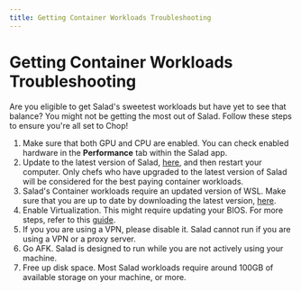 ```yaml
---
title: Getting Container Workloads Troubleshooting
---
```


# Getting Container Workloads Troubleshooting

Are you eligible to get Salad's sweetest workloads but have yet to see that balance? You might not be getting the most out of Salad. Follow these steps to ensure you're all set to Chop!

1. Make sure that both GPU and CPU are enabled. You can check enabled hardware in the **Performance** tab within the Salad app.
2. Update to the latest version of Salad, [here](https://support.salad.com/article/140-how-to-update-salad), and then restart your computer. Only chefs who have upgraded to the latest version of Salad will be considered for the best paying container workloads.
3. Salad's Container workloads require an updated version of WSL. Make sure that you are up to date by downloading the latest version, [here](https://support.salad.com/article/352-how-to-update-the-wsl-kernel-on-your-machine).
4. Enable Virtualization. This might require updating your BIOS. For more steps, refer to this [guide](https://support.salad.com/article/270-how-to-enable-virtualization-support-on-your-machine).
5. If you you are using a VPN, please disable it. Salad cannot run if you are using a VPN or a proxy server.
6. Go AFK. Salad is designed to run while you are not actively using your machine.
7. Free up disk space. Most Salad workloads require around 100GB of available storage on your machine, or more.
